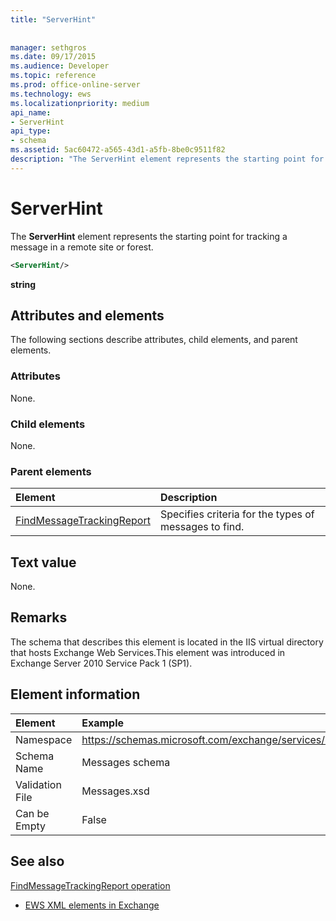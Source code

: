 ```yaml
---
title: "ServerHint"
 
 
manager: sethgros
ms.date: 09/17/2015
ms.audience: Developer
ms.topic: reference
ms.prod: office-online-server
ms.technology: ews
ms.localizationpriority: medium
api_name:
- ServerHint
api_type:
- schema
ms.assetid: 5ac60472-a565-43d1-a5fb-8be0c9511f82
description: "The ServerHint element represents the starting point for tracking a message in a remote site or forest."
---
```


# ServerHint

The **ServerHint** element represents the starting point for tracking a message in a remote site or forest. 
  
```xml
<ServerHint/>
```

 **string**
## Attributes and elements

The following sections describe attributes, child elements, and parent elements.
  
### Attributes

None.
  
### Child elements

None.
  
### Parent elements

|**Element**|**Description**|
|:-----|:-----|
|[FindMessageTrackingReport](findmessagetrackingreport.md) <br/> |Specifies criteria for the types of messages to find.  <br/> |
   
## Text value

None.
  
## Remarks

The schema that describes this element is located in the IIS virtual directory that hosts Exchange Web Services.This element was introduced in Exchange Server 2010 Service Pack 1 (SP1).
  
## Element information

| Element | Example |
|:-----|:-----|
|Namespace  <br/> |https://schemas.microsoft.com/exchange/services/2006/messages  <br/> |
|Schema Name  <br/> |Messages schema  <br/> |
|Validation File  <br/> |Messages.xsd  <br/> |
|Can be Empty  <br/> |False  <br/> |
   
## See also



[FindMessageTrackingReport operation](findmessagetrackingreport-operation.md)


- [EWS XML elements in Exchange](ews-xml-elements-in-exchange.md)

